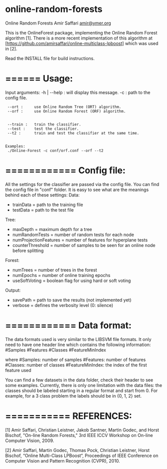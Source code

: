 online-random-forests
=====================

Online Random Forests
Amir Saffari <amir@ymer.org>

This is the OnlineForest package, implementing the Online Random Forest algorithm [1]. There is a more recent implementation of this algorithm at [https://github.com/amirsaffari/online-multiclass-lpboost] which was used in [2].

Read the INSTALL file for build instructions.

======
Usage:
======
Input arguments:
	 -h | --help : 	 will display this message.
	 -c : 		 path to the config file.

	 --ort : 	 use Online Random Tree (ORT) algorithm.
	 --orf : 	 use Online Random Forest (ORF) algorithm.


	 --train : 	 train the classifier.
	 --test : 	 test the classifier.
	 --t2 : 	 train and test the classifier at the same time.


	Examples:
	 ./Online-Forest -c conf/orf.conf --orf --t2

============
Config file:
============
All the settings for the classifier are passed via the config file. You can find the
config file in "conf" folder. It is easy to see what are the meanings behind each of
these settings:
Data:
  * trainData = path to the training file
  * testData = path to the test file

Tree:
  * maxDepth = maximum depth for a tree
  * numRandomTests = number of random tests for each node
  * numProjectionFeatures = number of features for hyperplane tests
  * counterThreshold = number of samples to be seen for an online node before splitting

Forest:
  * numTrees = number of trees in the forest
  * numEpochs = number of online training epochs
  * useSoftVoting = boolean flag for using hard or soft voting

Output:
  * savePath = path to save the results (not implemented yet)
  * verbose = defines the verbosity level (0: silence)

============
Data format:
============
The data formats used is very similar to the LIBSVM file formats. It only need to have
one header line which contains the following information:
#Samples #Features #Classes #FeatureMinIndex

where
#Samples: number of samples
#Features: number of features
#Classes: number of classes
#FeatureMinIndex: the index of the first feature used

You can find a few datasets in the data folder, check their header to see some examples.
Currently, there is only one limitation with the data files: the classes should be
labeled starting in a regular format and start from 0. For example, for a 3 class problem
the labels should be in {0, 1, 2} set.

===========
REFERENCES:
===========
[1] Amir Saffari, Christian Leistner, Jakob Santner, Martin Godec, and Horst Bischof,
"On-line Random Forests,"
3rd IEEE ICCV Workshop on On-line Computer Vision, 2009.

[2] Amir Saffari, Martin Godec, Thomas Pock, Christian Leistner, Horst Bischof,
“Online Multi-Class LPBoost“,
Proceedings of IEEE Conference on Computer Vision and Pattern Recognition (CVPR), 2010.
